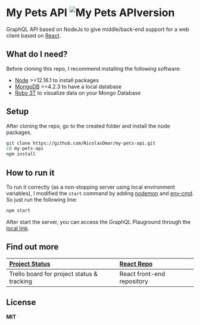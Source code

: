 # My Pets API ![My Pets APIversion](https://img.shields.io/github/package-json/v/nicolasomar/my-pets-api?color=success&label=%20&style=flat-square)
GraphQL API based on NodeJs to give middle/back-end support for a web client based on [React](https://my-pets-prod.netlify.app/).

## What do I need?
Before cloning this repo, I recommend installing the following software:
- [Node](https://nodejs.org/en/download/) >=12.16.1 to install packages
- [MongoDB](https://www.mongodb.com/download-center/community) >=4.2.3 to have a local database
- [Robo 3T](https://robomongo.org/download) to visualize data on your Mongo Database

## Setup
After cloning the repo, go to the created folder and install the node packages.
```sh
git clone https://github.com/NicolasOmar/my-pets-api.git
cd my-pets-api
npm install
```

## How to run it
To run it correctly (as a non-stopping server using local environment variables), I modified the `start` command by adding [nodemon](https://www.npmjs.com/package/nodemon) and [env-cmd](https://www.npmjs.com/package/env-cmd). So just run the following line:
```sh
npm start
```
After start the server, you can access the GraphQL Plauground through the [local link](http://localhost:4000/graphql).

## Find out more
| [Project Status](https://trello.com/b/79XvwOYa/mypets) | [React Repo](https://github.com/NicolasOmar/my-pets) |
| :--- | :--- |
| Trello board for project status & tracking | React front-end repository |

## License
**MIT**